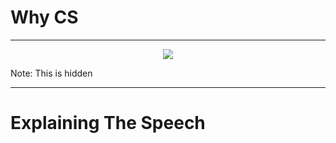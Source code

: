 # Why CS

---

<div style="text-align: center">
<img src="STATICPREFIX/cs1/module1/so-you-want-to-be-a-wizard.png">
</div>

Note: 
This is hidden

---

# Explaining The Speech
